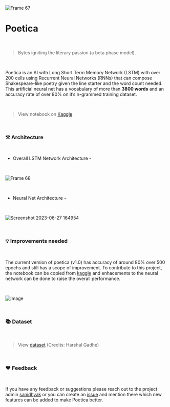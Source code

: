 ![Frame 67](https://github.com/notsanidhyak/Poetica/assets/86651116/fd740994-d768-4aa0-a3ef-fccab1d69245)


# Poetica
<br>

> Bytes igniting the literary passion (a beta phase model).
<br>

Poetica is an AI with Long Short Term Memory Network (LSTM) with over 200 cells using Recurrent Neural Networks (RNNs) that can compose Shakespeare-like poetry given the line starter and the word count needed. This artificial neural net has a vocabulary of more than **3800 words** and an accuracy rate of over 80% on it’s n-grammed training dataset.

<br>

> View notebook on [Kaggle](https://www.kaggle.com/code/sanidhyak/poemsbyai)
<br>

### ⚒️ Architecture
<br>

- Overall LSTM Network Architecture -
<br>


![Frame 68](https://github.com/notsanidhyak/Poetica/assets/86651116/2fd15c23-d7a6-4cd1-9fc4-9715deb4147e)

<br>

- Neural Net Architecture -
<br>

![Screenshot 2023-06-27 164954](https://github.com/notsanidhyak/Poetica/assets/86651116/767335d7-e327-4c5b-a2ca-e96bcd72a8b8)

<br>

### 💡 Improvements needed
<br>

The current version of poetica (v1.0) has accuracy of around 80% over 500 epochs and still has a scope of improvement. To contribute to this project, the notebook can be copied from [kaggle](https://www.kaggle.com/code/sanidhyak/poemsbyai) and enhacements to the neural network can be done to raise the overall performance.

<br>

![image](https://github.com/notsanidhyak/Poetica/assets/86651116/a4df29d7-7140-474b-b2f6-da46ab245850)

<br>

### 📚 Dataset
<br>

> View [dataset](https://www.kaggle.com/datasets/harshalgadhe/poem-generation) (Credits: Harshal Gadhe)
<br>

### ❤️ Feedback
<br>

If you have any feedback or suggestions please reach out to the project admin [sanidhyak](https://github.com/notsanidhyak) or you can create an [issue](https://github.com/notsanidhyak/Poetica/issues) and mention there which new features can be added to make Poetica better.





